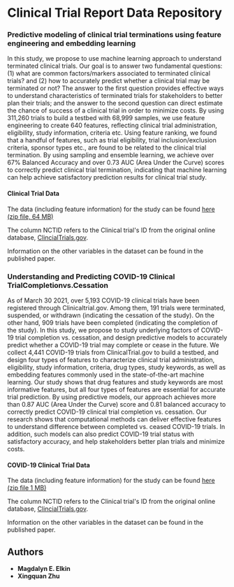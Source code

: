 # Clinical Trial Report Data Repository

### Predictive modeling of clinical trial terminations using feature engineering and embedding learning

In this study, we propose to use machine learning approach to understand terminated clinical trials. Our goal is to answer two fundamental questions: (1) what are common factors/markers associated to terminated clinical trials? and (2) how to accurately predict whether a clinical trial may be terminated or not? The answer to the first question provides effective ways to understand characteristics of terminated trials for stakeholders to better plan their trials; and the answer to the second question can direct estimate the chance of success of a clinical trial in order to minimize costs. By using 311,260 trials to build a testbed with 68,999 samples, we use feature engineering to create 640 features, reflecting clinical trial administration, eligibility, study information, criteria etc. Using feature ranking, we found that a handful of features, such as trial eligibility, trial inclusion/exclusion criteria, sponsor types etc., are found to be related to the clinical trial termination. By using sampling and ensemble learning, we achieve over 67% Balanced Accuracy and over 0.73 AUC (Area Under the Curve) scores to correctly predict clinical trial termination, indicating that machine learning can help achieve satisfactory prediction results for clinical trial study.

#### Clinical Trial Data

The data (including feature information) for the study can be found [here (zip file, 64 MB)](https://www.cse.fau.edu/~xqzhu/clinical/clinicalTrialsData.zip) 

The column NCTID refers to the Clinical trial's ID from the original online database, [ClincialTrials.gov](https://clinicaltrials.gov/). 

Information on the other variables in the dataset can be found in the published paper. 


### Understanding and Predicting COVID-19 Clinical TrialCompletionvs.Cessation

As of March 30 2021, over 5,193 COVID-19 clinical trials have been registered through Clinicaltrial.gov. Among them, 191 trials were terminated, suspended, or withdrawn (indicating the cessation of the study). On the other hand, 909 trials have been completed (indicating the completion of the study). In this study, we propose to study underlying factors of COVID-19 trial completion vs. cessation, and design predictive models to accurately predict whether a COVID-19 trial may complete or cease in the future. We collect 4,441 COVID-19 trials from ClinicalTrial.gov to build a testbed, and design four types of features to characterize clinical trial administration, eligibility, study information, criteria, drug types, study keywords, as well as embedding features commonly used in the state-of-the-art machine learning. Our study shows that drug features and study keywords are most informative features, but all four types of features are essential for accurate trial prediction. By using predictive models, our approach achieves more than 0.87 AUC (Area Under the Curve) score and 0.81 balanced accuracy to correctly predict COVID-19 clinical trial completion vs. cessation. Our research shows that computational methods can deliver effective features to understand difference between completed vs. ceased COVID-19 trials. In addition, such models can also predict COVID-19 trial status with satisfactory accuracy, and help stakeholders better plan trials and minimize costs.

#### COVID-19 Clinical Trial Data

The data (including feature information) for the study can be found [here (zip file 1 MB)](https://www.cse.fau.edu/~xqzhu/clinical/Covid19clinicalTrialsData.zip)

The column NCTID refers to the Clinical trial's ID from the original online database, [ClincialTrials.gov](https://clinicaltrials.gov/). 

Information on the other variables in the dataset can be found in the published paper.

## Authors

* **Magdalyn E. Elkin** 
* **Xingquan Zhu** 





